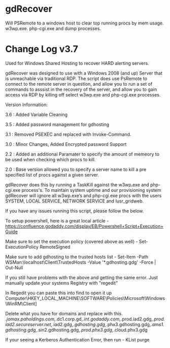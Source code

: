 # gdRecover
Will PSRemote to a windows host to clear top running procs by mem usage. w3wp.exe. php-cgi.exe and dump processes.

Change Log v3.7
=========

Used for Windows Shared Hosting to recover HARD alerting servers.

gdRecover was designed to use with a Windows 2008 (and up) Server that is unreachable via traditional RDP. The script does use PsRemote to connect to the remote server in question, and allow you to run a set of commands to asssist in the recovery of the server, and allow you to gain access via RDP by killing off select w3wp.exe and php-cgi.exe processes.

Version Information:

  3.6 : Added Variable Cleaning

  3.5 : Added password management for gdhosting

  3.1 : Removed PSEXEC and replaced with Invoke-Command.

  3.0 : Minor Changes, Added Encrypted password Support
  
  2.2 : Added an additional Paramater to specify the amount of memeory to be used when checking which procs to kill.
  
  2.0 : Base version allowed you to specify a server name to kill a pre specified list of procs against a given server.

gdRecover does this by running a TaskKill against the w3wp.exe and php-cgi.exe process's. To maintain system uptime and our provisioning system gdRecover will ignore all w3wp.exe’s and php-cgi.exe procs with the users SYSTEM, LOCAL SERVICE, NETWORK SERVICE and Iusr_gridweb.

If you have any issues running this script, please follow the below.

To setup powershell, here is a great local article - https://confluence.godaddy.com/display/EB/Powershell+Script+Execution+Guide

Make sure to set the execution policy (covered above as well) - Set-ExecutionPolicy RemoteSigned

Make sure to add gdhosting to the trusted hosts list - Set-Item -Path WSMan:\localhost\Client\TrustedHosts -Value '*.gdhosting.gdg' -Force | Out-Null

If you still have problems with the above and getting the same error. Just manually update your systems Registry with "regedit"

In Regedit you can paste this into find to open it up
Computer\HKEY_LOCAL_MACHINE\SOFTWARE\Policies\Microsoft\Windows\WinRM\Client]

Delete what you have for domains and replace with this.
*.jomax.paholdings.com,*.dc1.corp.gd,*.int.godaddy.com,*.prod.iad2.gdg,*.prod.iad2.secureserver.net,*.iad2.gdg,*.gdhosting.gdg,*.phx3.gdhosting.gdg,*.ams1.gdhosting.gdg,*.sin2.gdhosting.gdg,*.prod.phx3.gdg,*.cloud.phx3.gdg

If your seeing a Kerberos Authentication Error, then run - KList purge
